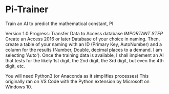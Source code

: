 # Pi-Trainer
Train an AI to predict the mathematical constant, PI

Version 1.0
Progress: Transfer Data to Access database
*IMPORTANT STEP*
Create an Access 2016 or later Database of your choice in naming. Then, create a table of your naming with an ID (Primary Key, AutoNumber) and a column for the results (Number, Double, decimal places to a demand. I am selecting 'Auto').
Once the training data is available, I shall implement an AI that tests for the likely 1st digit, the 2nd digit, the 3rd digit, but even the 4th digit, etc.

You will need Python3 (or Anaconda as it simplifies processes)
This originally ran on VS Code with the Python extension by Microsoft on Windows 10.
